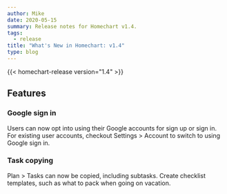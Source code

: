 ```yaml
---
author: Mike
date: 2020-05-15
summary: Release notes for Homechart v1.4.
tags:
  - release
title: "What's New in Homechart: v1.4"
type: blog
---
```


{{< homechart-release version="1.4" >}}

## Features

### Google sign in
Users can now opt into using their Google accounts for sign up or sign in.  For existing user accounts, checkout Settings > Account to switch to using Google sign in.

### Task copying
Plan > Tasks can now be copied, including subtasks.  Create checklist templates, such as what to pack when going on vacation.
